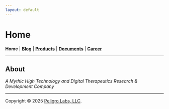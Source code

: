 ```yaml
---
layout: default
---
```

# Home
<b>Home</b> | <b>[Blog](./blog.html)</b> | <b>[Products](./products.html)</b> | <b>[Documents](./documents.html)</b> | <b>[Career](./career.html)</b>
* * *

## About

<i>A Mythic High Technology and Digital Therapeutics Research & Development Company</i>

---

Copyright &copy; 2025 [Peligro Labs, LLC](https://peligrolabs.com/).